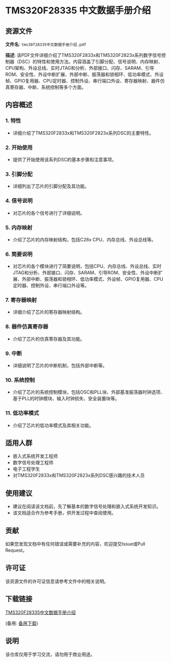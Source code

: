 # TMS320F28335 中文数据手册介绍

## 资源文件

**文件名**: `tms30f28335中文数据手册介绍.pdf`

**描述**: 该PDF文件详细介绍了TMS320F2833x和TMS320F2823x系列数字信号控制器（DSC）的特性和使用方法。内容涵盖了引脚分配、信号说明、内存映射、CPU架构、外设总线、实时JTAG和分析、外部接口、闪存、SARAM、引导ROM、安全性、外设中断扩展、外部中断、振荡器和锁相环、低功率模式、外设帧、GPIO复用器、CPU定时器、控制外设、串行端口外设、寄存器映射、器件仿真寄存器、中断、系统控制等多个方面。

## 内容概述

### 1. 特性
- 详细介绍了TMS320F2833x和TMS320F2823x系列DSC的主要特性。

### 2. 开始使用
- 提供了开始使用该系列DSC的基本步骤和注意事项。

### 3. 引脚分配
- 详细列出了芯片的引脚分配及其功能。

### 4. 信号说明
- 对芯片的各个信号进行了详细说明。

### 5. 内存映射
- 介绍了芯片的内存映射结构，包括C28x CPU、内存总线、外设总线等。

### 6. 简要说明
- 对芯片的各个模块进行了简要说明，包括CPU、内存总线、外设总线、实时JTAG和分析、外部接口、闪存、SARAM、引导ROM、安全性、外设中断扩展、外部中断、振荡器和锁相环、低功率模式、外设帧、GPIO复用器、CPU定时器、控制外设、串行端口外设等。

### 7. 寄存器映射
- 详细介绍了芯片的寄存器映射结构。

### 8. 器件仿真寄存器
- 介绍了芯片的仿真寄存器及其功能。

### 9. 中断
- 详细说明了芯片的中断机制，包括外部中断等。

### 10. 系统控制
- 介绍了芯片的系统控制模块，包括OSC和PLL块、外部基准振荡器时钟选项、基于PLL的时钟模块、输入时钟损失、安全装置块等。

### 11. 低功率模式
- 介绍了芯片的低功率模式及其相关功能。

## 适用人群

- 嵌入式系统开发工程师
- 数字信号处理工程师
- 电子工程学生
- 对TMS320F2833x和TMS320F2823x系列DSC感兴趣的技术人员

## 使用建议

- 建议在阅读该文档前，先了解基本的数字信号处理和嵌入式系统开发知识。
- 该文档适合作为参考手册，供开发过程中查阅使用。

## 贡献

如果您发现文档中有任何错误或需要补充的内容，欢迎提交Issue或Pull Request。

## 许可证

该资源文件的许可证信息请参考文件中的相关说明。

## 下载链接
[TMS320F28335中文数据手册介绍](https://pan.quark.cn/s/fd6539ab16d7) 

(备用: [备用下载](https://pan.baidu.com/s/142WGmdAH62dYlSLxfhATiw?pwd=1234))

## 说明

该仓库仅用于学习交流，请勿用于商业用途。
